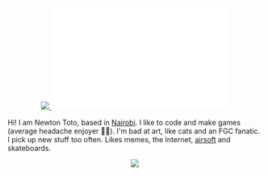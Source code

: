 <div align="center" style="display: flex; justify-content: center; align-items: centre">
  <a href="https://skillicons.dev">
    <img src="https://github-readme-stats.vercel.app/api?username=sokorototo&show=prs_merged&show_icons=true&hide=prs&hide_title=true&card_width=100px">
    <img src="https://github.com/sokorototo/readme-stats/blob/master/generated/languages.svg" height="205"/>
  </a>
</div>

Hi! I am Newton Toto, based in [Nairobi](https://duckduckgo.com/?q=nairobi&t=hx&va=g&ia=web&iaxm=about). I like to code and make games (average headache enjoyer 🤌🏿). I'm  bad at art, like cats and an FGC fanatic. I pick up new stuff too often. Likes memes, the Internet, [airsoft](https://youtu.be/j8PxqgliIno) and skateboards.

<p align="center">
  <a href="https://skillicons.dev">
    <img src="https://skillicons.dev/icons?i=rust,c,js,wasm,sqlite,vscode,windows,linux,raspberrypi,workers,&perline=5" />
  </a>
</p>
